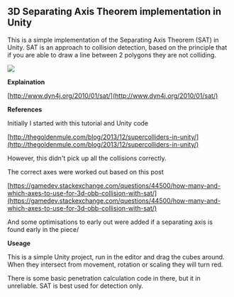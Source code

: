 ## 3D Separating Axis Theorem implementation in Unity

This is a simple implementation of the Separating Axis Theorem (SAT) in Unity.
SAT is an approach to collision detection, based on the principle that if you are able to draw a line between 2 polygons they are not colliding.

![]({{site.baseurl}}//separatingAxisTest.gif)

**Explaination** 

[http://www.dyn4j.org/2010/01/sat/](http://www.dyn4j.org/2010/01/sat/)

**References** 

Initially I started with this tutorial and Unity code

[http://thegoldenmule.com/blog/2013/12/supercolliders-in-unity/](http://thegoldenmule.com/blog/2013/12/supercolliders-in-unity/)

However, this didn't pick up all the collisions correctly.

The correct axes were worked out based on this post

[https://gamedev.stackexchange.com/questions/44500/how-many-and-which-axes-to-use-for-3d-obb-collision-with-sat/](https://gamedev.stackexchange.com/questions/44500/how-many-and-which-axes-to-use-for-3d-obb-collision-with-sat/)


And some optimisations to early out were added if a separating axis is found early in the piece/

**Useage** 

This is a simple Unity project, run in the editor and drag the cubes around. When they intersect from movement, rotation or scaling they will turn red.

There is some basic penetration calculation code in there, but it in unreliable. SAT is best used for detection only.



